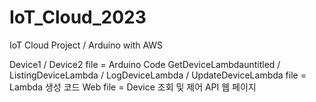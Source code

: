 # IoT_Cloud_2023
IoT Cloud Project / Arduino with AWS

Device1 / Device2 file = Arduino Code
GetDeviceLambdauntitled / ListingDeviceLambda / LogDeviceLambda / UpdateDeviceLambda file = Lambda 생성 코드
Web file = Device 조회 및 제어 API 웹 페이지
